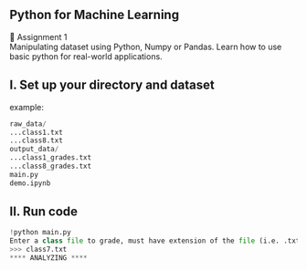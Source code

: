## Python for Machine Learning
:ledger: Assignment 1 <br>
Manipulating dataset using Python, Numpy or Pandas. Learn how to use basic python for real-world applications.

## I. Set up your directory and dataset
example:

```python
raw_data/
...class1.txt
...class8.txt
output_data/
...class1_grades.txt
...class8_grades.txt
main.py
demo.ipynb
```

## II. Run code
```python
!python main.py
Enter a class file to grade, must have extension of the file (i.e. .txt): class7.txt
>>> class7.txt
**** ANALYZING ****


```
